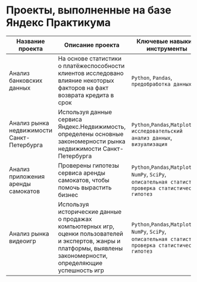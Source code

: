 # Проекты, выполненные на базе Яндекс Практикума
| Название проекта | Описание проекта | Ключевые навыки и инструменты |
| ---------------- | ---------------- | ----------------------------- |
| Анализ банковских данных | На основе статистики о платёжеспособности клиентов исследовано влияние некоторых факторов на факт возврата кредита в срок | `Python`, `Pandas`, `предобработка данных`|
| Анализ рынка недвижимости Санкт-Петербурга | Используя данные сервиса Яндекс.Недвижимость, определены основные закономерности рынка недвижимости Санкт-Петербурга | `Python`,`Pandas`,`Matplotlib`, `исследовательский анализ данных`, `визуализация` |
| Анализ приложения аренды самокатов | Проверены гипотезы сервиса аренды самокатов, чтобы помочь вырастить бизнес | `Python`,`Pandas`,`Matplotlib`, `NumPy`, `SciPy`, `описательная статистика`, `проверка статистических гипотез`|
| Анализ рынка видеоигр | Используя исторические данные о продажах компьютерных игр, оценки пользователей и экспертов, жанры и платформы, выявлены закономерности, определяющие успешность игр  | `Python`,`Pandas`,`Matplotlib`, `NumPy`, `SciPy`, `описательная статистика`, `проверка статистических гипотез`|
